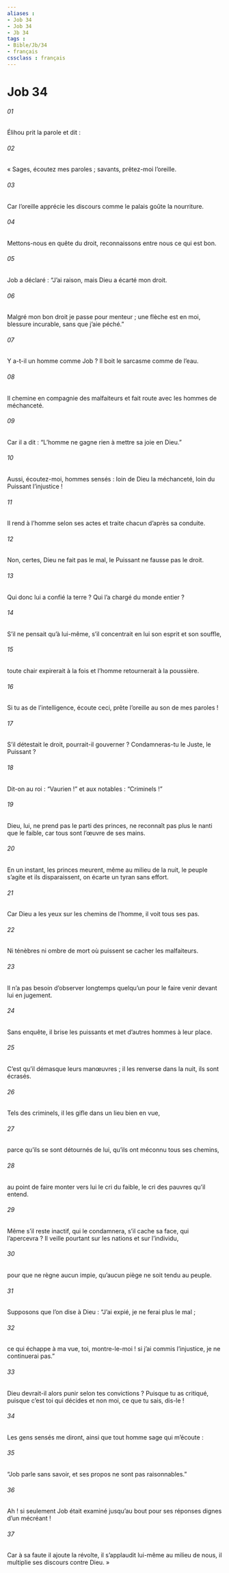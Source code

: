 ```yaml
---
aliases : 
- Job 34
- Job 34
- Jb 34
tags : 
- Bible/Jb/34
- français
cssclass : français
---
```


# Job 34

###### 01
Élihou prit la parole et dit :
###### 02
« Sages, écoutez mes paroles ;
savants, prêtez-moi l’oreille.
###### 03
Car l’oreille apprécie les discours
comme le palais goûte la nourriture.
###### 04
Mettons-nous en quête du droit,
reconnaissons entre nous ce qui est bon.
###### 05
Job a déclaré : “J’ai raison,
mais Dieu a écarté mon droit.
###### 06
Malgré mon bon droit je passe pour menteur ;
une flèche est en moi, blessure incurable,
sans que j’aie péché.”
###### 07
Y a-t-il un homme comme Job ?
Il boit le sarcasme comme de l’eau.
###### 08
Il chemine en compagnie des malfaiteurs
et fait route avec les hommes de méchanceté.
###### 09
Car il a dit : “L’homme ne gagne rien
à mettre sa joie en Dieu.”
###### 10
Aussi, écoutez-moi, hommes sensés :
loin de Dieu la méchanceté,
loin du Puissant l’injustice !
###### 11
Il rend à l’homme selon ses actes
et traite chacun d’après sa conduite.
###### 12
Non, certes, Dieu ne fait pas le mal,
le Puissant ne fausse pas le droit.
###### 13
Qui donc lui a confié la terre ?
Qui l’a chargé du monde entier ?
###### 14
S’il ne pensait qu’à lui-même,
s’il concentrait en lui son esprit et son souffle,
###### 15
toute chair expirerait à la fois
et l’homme retournerait à la poussière.
###### 16
Si tu as de l’intelligence, écoute ceci,
prête l’oreille au son de mes paroles !
###### 17
S’il détestait le droit, pourrait-il gouverner ?
Condamneras-tu le Juste, le Puissant ?
###### 18
Dit-on au roi : “Vaurien !”
et aux notables : “Criminels !”
###### 19
Dieu, lui, ne prend pas le parti des princes,
ne reconnaît pas plus le nanti que le faible,
car tous sont l’œuvre de ses mains.
###### 20
En un instant, les princes meurent, même au milieu de la nuit,
le peuple s’agite et ils disparaissent,
on écarte un tyran sans effort.
###### 21
Car Dieu a les yeux sur les chemins de l’homme,
il voit tous ses pas.
###### 22
Ni ténèbres ni ombre de mort
où puissent se cacher les malfaiteurs.
###### 23
Il n’a pas besoin d’observer longtemps quelqu’un
pour le faire venir devant lui en jugement.
###### 24
Sans enquête, il brise les puissants
et met d’autres hommes à leur place.
###### 25
C’est qu’il démasque leurs manœuvres ;
il les renverse dans la nuit, ils sont écrasés.
###### 26
Tels des criminels, il les gifle
dans un lieu bien en vue,
###### 27
parce qu’ils se sont détournés de lui,
qu’ils ont méconnu tous ses chemins,
###### 28
au point de faire monter vers lui le cri du faible,
le cri des pauvres qu’il entend.
###### 29
Même s’il reste inactif, qui le condamnera,
s’il cache sa face, qui l’apercevra ?
Il veille pourtant sur les nations et sur l’individu,
###### 30
pour que ne règne aucun impie,
qu’aucun piège ne soit tendu au peuple.
###### 31
Supposons que l’on dise à Dieu :
“J’ai expié, je ne ferai plus le mal ;
###### 32
ce qui échappe à ma vue, toi, montre-le-moi !
si j’ai commis l’injustice, je ne continuerai pas.”
###### 33
Dieu devrait-il alors punir selon tes convictions ?
Puisque tu as critiqué,
puisque c’est toi qui décides et non moi,
ce que tu sais, dis-le !
###### 34
Les gens sensés me diront,
ainsi que tout homme sage qui m’écoute :
###### 35
“Job parle sans savoir,
et ses propos ne sont pas raisonnables.”
###### 36
Ah ! si seulement Job était examiné jusqu’au bout
pour ses réponses dignes d’un mécréant !
###### 37
Car à sa faute il ajoute la révolte,
il s’applaudit lui-même au milieu de nous,
il multiplie ses discours contre Dieu. »
